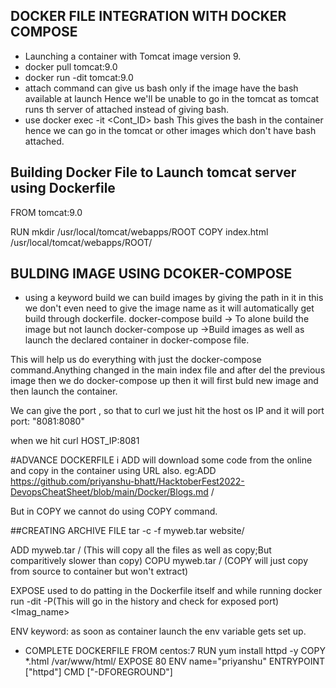 ## DOCKER FILE INTEGRATION WITH DOCKER COMPOSE
- Launching a container with Tomcat image version 9.
- docker pull tomcat:9.0
- docker run -dit tomcat:9.0
- attach command can give us bash only if the image have the bash available at launch
 Hence we'll be unable to go in the tomcat as tomcat runs th server of attached instead of giving
 bash.
- use docker exec -it <Cont_ID> bash
 This gives the bash in the container hence we can go in the tomcat or other images
which don't have bash attached.
## Building Docker File to Launch tomcat server using Dockerfile
FROM tomcat:9.0

RUN mkdir /usr/local/tomcat/webapps/ROOT
COPY index.html /usr/local/tomcat/webapps/ROOT/

## BULDING IMAGE USING DCOKER-COMPOSE
- using a keyword build we can build images by giving the path in it
in this we don't even need to give the image name as it will automatically get
build through dockerfile.
docker-compose build -> To alone build the image but not launch
docker-compose up ->Build images as well as launch the declared container in docker-compose file.

This will help us do everything with just the docker-compose command.Anything changed in the main index file
and after del the previous image then we do docker-compose up then it will first buld new image and then launch
the container.

We can give the port , so that to curl we just hit the host os IP and it will port
port:
 "8081:8080"

when we hit curl HOST_IP:8081

#ADVANCE DOCKERFILE i 
ADD will download some code from the online and copy in the container using URL also.
eg:ADD https://github.com/priyanshu-bhatt/HacktoberFest2022-DevopsCheatSheet/blob/main/Docker/Blogs.md /

But in COPY we cannot do using COPY command.

##CREATING ARCHIVE FILE
tar -c -f myweb.tar website/

ADD myweb.tar /
(This will copy all the files as well as copy;But comparitively slower than copy)
COPU myweb.tar /
(COPY will just copy from source to container but won't extract)

EXPOSE 
used to do patting in the Dockerfile itself 
and while running docker run -dit -P(This will go in the history and check for exposed port) <Imag_name>

ENV keyword:
as soon as container launch the  env variable gets set up.

- COMPLETE DOCKERFILE
FROM centos:7
RUN yum install httpd -y
COPY *.html /var/www/html/
EXPOSE 80
ENV name="priyanshu"
ENTRYPOINT ["httpd"]
CMD ["-DFOREGROUND"]


